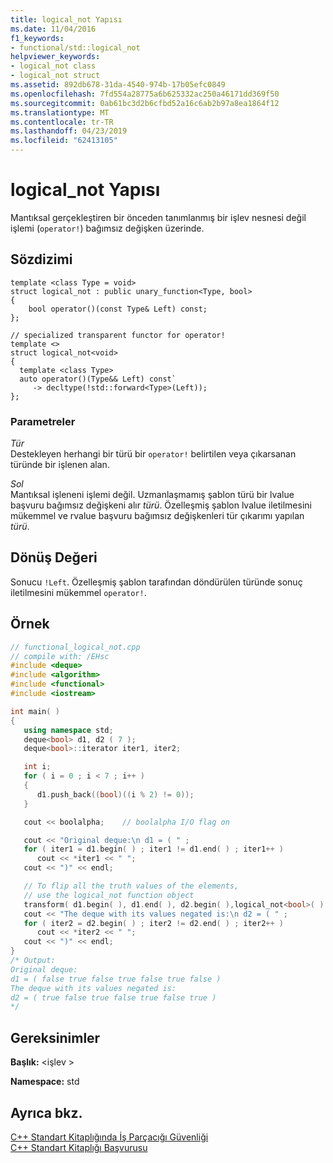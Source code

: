 ```yaml
---
title: logical_not Yapısı
ms.date: 11/04/2016
f1_keywords:
- functional/std::logical_not
helpviewer_keywords:
- logical_not class
- logical_not struct
ms.assetid: 892db678-31da-4540-974b-17b05efc0849
ms.openlocfilehash: 7fd554a28775a6b625332ac250a46171dd369f50
ms.sourcegitcommit: 0ab61bc3d2b6cfbd52a16c6ab2b97a8ea1864f12
ms.translationtype: MT
ms.contentlocale: tr-TR
ms.lasthandoff: 04/23/2019
ms.locfileid: "62413105"
---
```

# <a name="logicalnot-struct"></a>logical_not Yapısı

Mantıksal gerçekleştiren bir önceden tanımlanmış bir işlev nesnesi değil işlemi (`operator!`) bağımsız değişken üzerinde.

## <a name="syntax"></a>Sözdizimi

```
template <class Type = void>
struct logical_not : public unary_function<Type, bool>
{
    bool operator()(const Type& Left) const;
};

// specialized transparent functor for operator!
template <>
struct logical_not<void>
{
  template <class Type>
  auto operator()(Type&& Left) const`
     -> decltype(!std::forward<Type>(Left));
};
```

### <a name="parameters"></a>Parametreler

*Tür*<br/>
Destekleyen herhangi bir türü bir `operator!` belirtilen veya çıkarsanan türünde bir işlenen alan.

*Sol*<br/>
Mantıksal işleneni işlemi değil. Uzmanlaşmamış şablon türü bir lvalue başvuru bağımsız değişkeni alır *türü*. Özelleşmiş şablon lvalue iletilmesini mükemmel ve rvalue başvuru bağımsız değişkenleri tür çıkarımı yapılan *türü*.

## <a name="return-value"></a>Dönüş Değeri

Sonucu `!Left`. Özelleşmiş şablon tarafından döndürülen türünde sonuç iletilmesini mükemmel `operator!`.

## <a name="example"></a>Örnek

```cpp
// functional_logical_not.cpp
// compile with: /EHsc
#include <deque>
#include <algorithm>
#include <functional>
#include <iostream>

int main( )
{
   using namespace std;
   deque<bool> d1, d2 ( 7 );
   deque<bool>::iterator iter1, iter2;

   int i;
   for ( i = 0 ; i < 7 ; i++ )
   {
      d1.push_back((bool)((i % 2) != 0));
   }

   cout << boolalpha;    // boolalpha I/O flag on

   cout << "Original deque:\n d1 = ( " ;
   for ( iter1 = d1.begin( ) ; iter1 != d1.end( ) ; iter1++ )
      cout << *iter1 << " ";
   cout << ")" << endl;

   // To flip all the truth values of the elements,
   // use the logical_not function object
   transform( d1.begin( ), d1.end( ), d2.begin( ),logical_not<bool>( ) );
   cout << "The deque with its values negated is:\n d2 = ( " ;
   for ( iter2 = d2.begin( ) ; iter2 != d2.end( ) ; iter2++ )
      cout << *iter2 << " ";
   cout << ")" << endl;
}
/* Output:
Original deque:
d1 = ( false true false true false true false )
The deque with its values negated is:
d2 = ( true false true false true false true )
*/
```

## <a name="requirements"></a>Gereksinimler

**Başlık:** \<işlev >

**Namespace:** std

## <a name="see-also"></a>Ayrıca bkz.

[C++ Standart Kitaplığında İş Parçacığı Güvenliği](../standard-library/thread-safety-in-the-cpp-standard-library.md)<br/>
[C++ Standart Kitaplığı Başvurusu](../standard-library/cpp-standard-library-reference.md)<br/>
